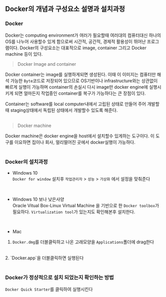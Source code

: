## **Docker의 개념과 구성요소 설명과 설치과정**

### Docker <br />

Docker는 computing environment가 여러가 필요할때 여러대의 컴퓨터대신 하나의 OS를 나누어 사용할수 있게 함으로써 시간적, 공간적, 경제적 활용성이
뛰어난 프로그램이다. Docker의 구성요소는 대표적으로 image, container 그리고 Docker machine 등이 있다.
<br />

> Docker Image and container <br />

Docker container는 image를 실행하게되면 생성된다. 이때 이 이미지는 컴퓨터만 해석 가능한 `Byte`코드로 저장되어 있으므로 OS기반이나 infrastructure와는 상관없이 빠르게 실행이 가능하며 container의 손실시 다시 image만 docker engine에 실행시키게 되면 얼마든지 작업중인 container를 복구가 가능하다는 큰 장점이 있다. 
<br />

Container는 software를 local computer내에서 고립된 상태로 만들어 주어 개발할때 staging상태에서 독립된 상태에서 개발할수 있도록 해준다. 
<br />
<br />

> Docker machine <br />

Docker machine은 docker engine을 host에서 설치할수 있게하는 도구이다. 이 도구를 이요하면 집이나 회사, 멀리떨어진 곳에서 docker실행이 가능하다.
<br />
<br />

### Docker의 설치과정 <br />

- Windows 10 <br />
`Docker for window` 설치후 `작업관리자` > `성능` > `가상화` 에서 설정을 맞춰준다
<br />

- Windows 10 보나 낮은사양 <br />
Oracle Vitual Box-Linux Virtual Machine 을 기반으로 한 `Docker toolbox`가 필요하다. `Virtualization tool`가 있는지도 확인해본후 설치한다.
<br />

- Mac <br />
1. `Docker.dmg`를 더블클릭하고 나온 고래모양을 `Applications`폴더에 drag한다
<br />
2. `Docker.app`을 더블클릭하면 실행된다
<br />
<br />


### Docker가 정상적으로 설치 되었는지 확인하는 방법 <br />

`Docker Quick Starter`를 클릭하여 실행시킨다







